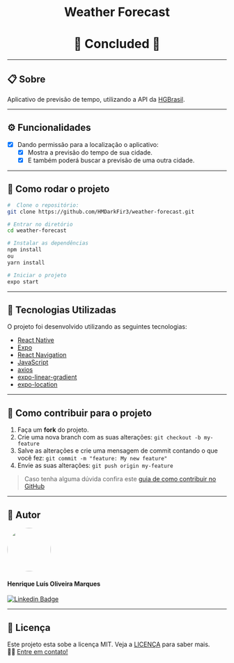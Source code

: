 <h1 align="center"> Weather Forecast</h1>

<h1 align="center">
  🚀 Concluded 🚀
</h1>

---

## 📋 Sobre
Aplicativo de previsão de tempo, utilizando a API da [HGBrasil](https://hgbrasil.com).

---

## ⚙️ Funcionalidades

- [x] Dando permissão para a localização o aplicativo:
  - [x] Mostra a previsão do tempo de sua cidade.
  - [x] E também poderá buscar a previsão de uma outra cidade.

---

## 📂 Como rodar o projeto

```bash
#  Clone o repositório:
git clone https://github.com/HMDarkFir3/weather-forecast.git

# Entrar no diretório
cd weather-forecast

# Instalar as dependências
npm install  
ou
yarn install

# Iniciar o projeto
expo start
```

---

## 🚀 Tecnologias Utilizadas

O projeto foi desenvolvido utilizando as seguintes tecnologias:

- [React Native](https://reactnative.dev)
- [Expo](https://expo.io)
- [React Navigation](https://reactnavigation.org)
- [JavaScript](https://developer.mozilla.org/pt-BR/docs/Web/JavaScript)
- [axios](https://github.com/axios/axios)
- [expo-linear-gradient](https://docs.expo.io/versions/latest/sdk/linear-gradient/)
- [expo-location](https://docs.expo.io/versions/latest/sdk/location/)

---

## 💪 Como contribuir para o projeto

1. Faça um **fork** do projeto.
2. Crie uma nova branch com as suas alterações: `git checkout -b my-feature`
3. Salve as alterações e crie uma mensagem de commit contando o que você fez: `git commit -m "feature: My new feature"`
4. Envie as suas alterações: `git push origin my-feature`
> Caso tenha alguma dúvida confira este [guia de como contribuir no GitHub](https://github.com/firstcontributions/first-contributions)

---

## 🧑 Autor

<img style="border-radius: 50%;" src="https://github.com/HMDarkFir3.png" width="100px;" alt=""/>
 <h4>Henrique Luís Oliveira Marques</h4>

[![Linkedin Badge](https://img.shields.io/badge/-Henrique-blue?style=flat-square&logo=Linkedin&logoColor=white&link=https://www.linkedin.com/in/henrique-luís-oliveira-marques-3406361a7/)](https://www.linkedin.com/in/henrique-luís-oliveira-marques-3406361a7/) 

---

## 📝 Licença
Este projeto esta sobe a licença MIT. Veja a [LICENÇA](./LICENSE) para saber mais. 
<br>
👋🏽 [Entre em contato!](https://www.linkedin.com/in/henrique-luís-oliveira-marques-3406361a7/)
